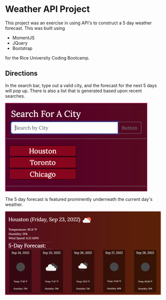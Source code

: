 # Weather API Project

This project was an exercise in using API's to construct a 5 day weather forecast. This was built using

- MomentJS
- JQuery
- Bootstrap

for the Rice University Coding Bootcamp.

## Directions

In the search bar, type out a valid city, and the forecast for the next 5 days will pop up. There is also a list that is generated based upon recent searches.

![Search-List](./assets/images/search.png)

The 5 day forecast is featured prominently underneath the current day's weather.

![Current-Day](./assets/images/forecast.png)
